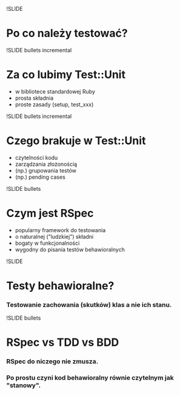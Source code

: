 !SLIDE

# Po co należy testować? #


!SLIDE bullets incremental

# Za co lubimy Test::Unit

* w bibliotece standardowej Ruby
* prosta składnia
* proste zasady (setup, test_xxx)


!SLIDE bullets incremental

# Czego brakuje w Test::Unit

* czytelności kodu
* zarządzania złożonością
* (np.) grupowania testów
* (np.) pending cases


!SLIDE bullets

# Czym jest RSpec

* popularny framework do testowania
* o naturalnej ("ludzkiej") składni
* bogaty w funkcjonalności
* wygodny do pisania testów behawioralnych


!SLIDE

# Testy behawioralne?

### Testowanie zachowania (skutków) klas a nie ich stanu.


!SLIDE bullets

# RSpec vs TDD vs BDD

### RSpec do niczego nie zmusza.
### Po prostu czyni kod behawioralny równie czytelnym jak "stanowy".

